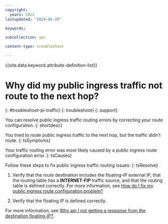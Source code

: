 ```yaml
---
copyright:
  years: 2022
lastupdated: "2024-06-20"

keywords:

subcollection: vpc

content-type: troubleshoot

---
```


{{site.data.keyword.attribute-definition-list}}

# Why did my public ingress traffic not route to the next hop?
{: #troubleshoot-pi-traffic}
{: troubleshoot}
{: support}

You can resolve public ingress traffic routing errors by correcting your route configuration.
{: shortdesc}

You tried to route public ingress traffic to the next hop, but the traffic didn't route.
{: tsSymptoms}

Your traffic routing error was most likely caused by a public ingress route configuration error.
{: tsCauses}

Follow these steps to fix public ingress traffic routing issues:
{: tsResolve}

1. Verify that the route destination includes the floating-IP external IP, that the routing table has a **INTERNET-FIP** traffic source, and that the routing table is defined correctly. For more information, see [How do I fix my public ingress route configuration problem?](/docs/vpc?topic=vpc-troubleshoot-pi-configuration-problem&interface=cli)

1. Verify that the floating IP is defined correctly.

For more information, see [Why am I not getting a response from the destination floating-IP?](/docs/vpc?topic=vpc-troubleshoot-pi-floatingip-response&interface=cli).
